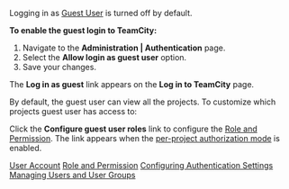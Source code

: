 [//]: # (title: Enabling Guest Login)
[//]: # (auxiliary-id: Enabling Guest Login)
Logging in as [Guest User](guest-user.md) is turned off by default.

__To enable the guest login to TeamCity:__
	
1. Navigate to the __Administration | Authentication__ page.	
2. Select the __Allow login as guest user__ option.
3. Save your changes.


The __Log in as guest__ link appears on the __Log in to TeamCity__ page.

By default, the guest user can view all the projects. To customize which projects guest user has access to:

Click the __Configure guest user roles__ link to configure the [Role and Permission](role-and-permission.md). The link appears when the [per-project authorization mode](role-and-permission.md#Changing+Authorization+Mode) is enabled.


 <seealso>
        <category ref="concepts">
            <a href="user-account.md">User Account</a>
            <a href="role-and-permission.md">Role and Permission</a>
        </category>
        <category ref="admin-guide">
            <a href="configuring-authentication-settings.md">Configuring Authentication Settings</a>
            <a href="managing-users-and-user-groups.md">Managing Users and User Groups</a>
        </category>
</seealso>
